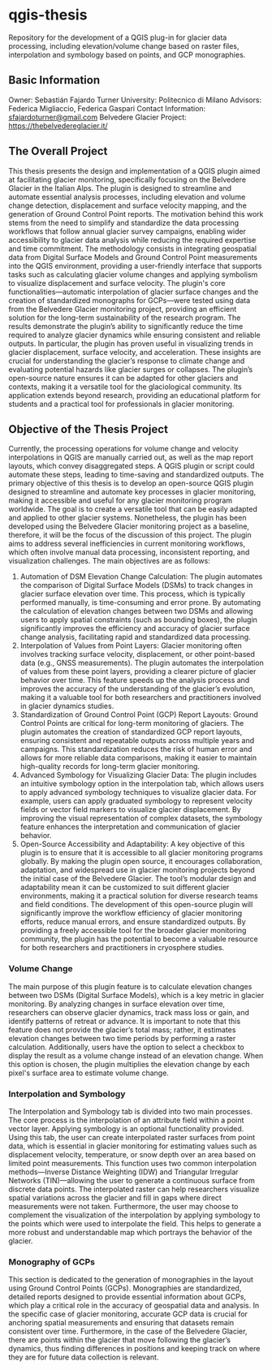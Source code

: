 # qgis-thesis
Repository for the development of a QGIS plug-in for glacier data processing, including elevation/volume change based on raster files, interpolation and symbology based on points, and GCP monographies.

## Basic Information
Owner: Sebastián Fajardo Turner
University: Politecnico di Milano
Advisors: Federica Migliaccio, Federica Gaspari
Contact Information: sfajardoturner@gmail.com
Belvedere Glacier Project: https://thebelvedereglacier.it/

## The Overall Project
This thesis presents the design and implementation of a QGIS plugin aimed at 
facilitating glacier monitoring, specifically focusing on the Belvedere Glacier in the 
Italian Alps. The plugin is designed to streamline and automate essential analysis 
processes, including elevation and volume change detection, displacement and surface 
velocity mapping, and the generation of Ground Control Point reports. The motivation 
behind this work stems from the need to simplify and standardize the data processing 
workflows that follow annual glacier survey campaigns, enabling wider accessibility 
to glacier data analysis while reducing the required expertise and time commitment. 
The methodology consists in integrating geospatial data from Digital Surface Models 
and Ground Control Point measurements into the QGIS environment, providing a 
user-friendly interface that supports tasks such as calculating glacier volume changes 
and applying symbolism to visualize displacement and surface velocity. The plugin's 
core functionalities—automatic interpolation of glacier surface changes and the 
creation of standardized monographs for GCPs—were tested using data from the 
Belvedere Glacier monitoring project, providing an efficient solution for the long-term 
sustainability of the research program. 
The results demonstrate the plugin’s ability to significantly reduce the time required 
to analyze glacier dynamics while ensuring consistent and reliable outputs. In 
particular, the plugin has proven useful in visualizing trends in glacier displacement, 
surface velocity, and acceleration. These insights are crucial for understanding the 
glacier’s response to climate change and evaluating potential hazards like glacier 
surges or collapses. The plugin’s open-source nature ensures it can be adapted for 
other glaciers and contexts, making it a versatile tool for the glaciological community. 
Its application extends beyond research, providing an educational platform for 
students and a practical tool for professionals in glacier monitoring. 

## Objective of the Thesis Project
Currently, the processing operations for volume change and velocity interpolations in QGIS are manually carried out, as well as the map report layouts, which convey disaggregated steps. A QGIS plugin or script could automate these steps, leading to time-saving and standardized outputs.
The primary objective of this thesis is to develop an open-source QGIS plugin designed to streamline and automate key processes in glacier monitoring, making it accessible and useful for any glacier monitoring program worldwide. The goal is to create a versatile tool that can be easily adapted and applied to other glacier systems. Nonetheless, the plugin has been developed using the Belvedere Glacier monitoring project as a baseline, therefore, it will be the focus of the discussion of this project. The plugin aims to address several inefficiencies in current monitoring workflows, which often involve manual data processing, inconsistent reporting, and visualization challenges. The main objectives are as follows:
1.	Automation of DSM Elevation Change Calculation: The plugin automates the comparison of Digital Surface Models (DSMs) to track changes in glacier surface elevation over time. This process, which is typically performed manually, is time-consuming and error prone. By automating the calculation of elevation changes between two DSMs and allowing users to apply spatial constraints (such as bounding boxes), the plugin significantly improves the efficiency and accuracy of glacier surface change analysis, facilitating rapid and standardized data processing.
2.	Interpolation of Values from Point Layers: Glacier monitoring often involves tracking surface velocity, displacement, or other point-based data (e.g., GNSS measurements). The plugin automates the interpolation of values from these point layers, providing a clearer picture of glacier behavior over time. This feature speeds up the analysis process and improves the accuracy of the understanding of the glacier’s evolution, making it a valuable tool for both researchers and practitioners involved in glacier dynamics studies.
3.	Standardization of Ground Control Point (GCP) Report Layouts: Ground Control Points are critical for long-term monitoring of glaciers. The plugin automates the creation of standardized GCP report layouts, ensuring consistent and repeatable outputs across multiple years and campaigns. This standardization reduces the risk of human error and allows for more reliable data comparisons, making it easier to maintain high-quality records for long-term glacier monitoring.
4.	Advanced Symbology for Visualizing Glacier Data: The plugin includes an intuitive symbology option in the interpolation tab, which allows users to apply advanced symbology techniques to visualize glacier data. For example, users can apply graduated symbology to represent velocity fields or vector field markers to visualize glacier displacement. By improving the visual representation of complex datasets, the symbology feature enhances the interpretation and communication of glacier behavior.
5.	Open-Source Accessibility and Adaptability: A key objective of this plugin is to ensure that it is accessible to all glacier monitoring programs globally. By making the plugin open source, it encourages collaboration, adaptation, and widespread use in glacier monitoring projects beyond the initial case of the Belvedere Glacier. The tool’s modular design and adaptability mean it can be customized to suit different glacier environments, making it a practical solution for diverse research teams and field conditions.
The development of this open-source plugin will significantly improve the workflow efficiency of glacier monitoring efforts, reduce manual errors, and ensure standardized outputs. By providing a freely accessible tool for the broader glacier monitoring community, the plugin has the potential to become a valuable resource for both researchers and practitioners in cryosphere studies.


### Volume Change
The main purpose of this plugin feature is to calculate elevation changes between two DSMs (Digital Surface Models), which is a key metric in glacier monitoring. By analyzing changes in surface elevation over time, researchers can observe glacier dynamics, track mass loss or gain, and identify patterns of retreat or advance. It is important to note that this feature does not provide the glacier’s total mass; rather, it estimates elevation changes between two time periods by performing a raster calculation. Additionally, users have the option to select a checkbox to display the result as a volume change instead of an elevation change. When this option is chosen, the plugin multiplies the elevation change by each pixel's surface area to estimate volume change. 

### Interpolation and Symbology
The Interpolation and Symbology tab is divided into two main processes. The core process is the interpolation of an attribute field within a point vector layer. Applying symbology is an optional functionality provided. Using this tab, the user can create interpolated raster surfaces from point data, which is essential in glacier monitoring for estimating values such as displacement velocity, temperature, or snow depth over an area based on limited point measurements. This function uses two common interpolation methods—Inverse Distance Weighting (IDW) and Triangular Irregular Networks (TIN)—allowing the user to generate a continuous surface from discrete data points. The interpolated raster can help researchers visualize spatial variations across the glacier and fill in gaps where direct measurements were not taken. 
Furthermore, the user may choose to complement the visualization of the interpolation by applying symbology to the points which were used to interpolate the field. This helps to generate a more robust and understandable map which portrays the behavior of the glacier.  

### Monography of GCPs
This section is dedicated to the generation of monographies in the layout using Ground Control Points (GCPs). Monographies are standardized, detailed reports designed to provide essential information about GCPs, which play a critical role in the accuracy of geospatial data and analysis. In the specific case of glacier monitoring, accurate GCP data is crucial for anchoring spatial measurements and ensuring that datasets remain consistent over time. Furthermore, in the case of the Belvedere Glacier, there are points within the glacier that move following the glacier’s dynamics, thus finding differences in positions and keeping track on where they are for future data collection is relevant. 


